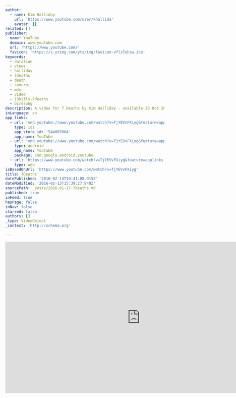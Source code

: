 ```yaml
---
author:
  - name: Kim Halliday
    url: 'https://www.youtube.com/user/khallida'
    avatar: {}
related: []
publisher:
  name: YouTube
  domain: www.youtube.com
  url: 'https://www.youtube.com/'
  favicon: 'https://s.ytimg.com/yts/img/favicon-vflz7uhzw.ico'
keywords:
  - duration
  - views
  - halliday
  - 7deaths
  - death
  - samurai
  - m4v
  - video
  - 13kills-7deaths
  - birdsong
description: A video for 7 Deaths by Kim Halliday - available 20 Oct 2014 on iTunes
inLanguage: en
app_links:
  - url: 'vnd.youtube://www.youtube.com/watch?v=TjYEVvFXiyg&feature=applinks'
    type: ios
    app_store_id: '544007664'
    app_name: YouTube
  - url: 'vnd.youtube://www.youtube.com/watch?v=TjYEVvFXiyg&feature=applinks'
    type: android
    app_name: YouTube
    package: com.google.android.youtube
  - url: 'https://www.youtube.com/watch?v=TjYEVvFXiyg&feature=applinks'
    type: web
isBasedOnUrl: 'https://www.youtube.com/watch?v=TjYEVvFXiyg'
title: 7Deaths
datePublished: '2016-02-13T19:41:08.915Z'
dateModified: '2016-02-13T15:39:27.940Z'
sourcePath: _posts/2016-01-17-7deaths.md
published: true
inFeed: true
hasPage: false
inNav: false
starred: false
authors: []
_type: VideoObject
_context: 'http://schema.org'

---
```

<iframe src="https://cdn.embedly.com/widgets/media.html?src=https%3A%2F%2Fwww.youtube.com%2Fembed%2FTjYEVvFXiyg%3Ffeature%3Doembed&amp;url=https%3A%2F%2Fwww.youtube.com%2Fwatch%3Fv%3DTjYEVvFXiyg&amp;image=https%3A%2F%2Fi.ytimg.com%2Fvi%2FTjYEVvFXiyg%2Fhqdefault.jpg&amp;key=b7d04c9b404c499eba89ee7072e1c4f7&amp;type=text%2Fhtml&amp;schema=youtube" width="854" height="480" scrolling="no" frameborder="0" allowfullscreen="allowfullscreen" style=""></iframe>